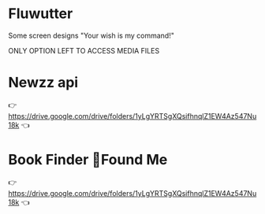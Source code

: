 # Fluwutter
Some screen designs
"Your wish is my command!"

ONLY OPTION LEFT TO ACCESS MEDIA FILES
# Newzz api
👉 https://drive.google.com/drive/folders/1yLgYRTSgXQsifhnqlZ1EW4Az547Nu18k 👈
# Book Finder  👾Found Me
👉 https://drive.google.com/drive/folders/1yLgYRTSgXQsifhnqlZ1EW4Az547Nu18k 👈
